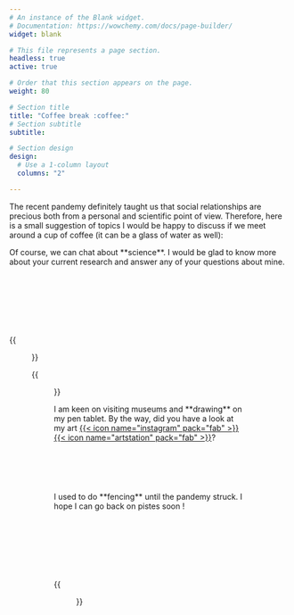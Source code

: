```yaml
---
# An instance of the Blank widget.
# Documentation: https://wowchemy.com/docs/page-builder/
widget: blank

# This file represents a page section.
headless: true
active: true

# Order that this section appears on the page.
weight: 80

# Section title
title: "Coffee break :coffee:"
# Section subtitle
subtitle:

# Section design
design:
  # Use a 1-column layout
  columns: "2"

---
```


The recent pandemy definitely taught us that social relationships are precious
both from a personal and scientific point of view.
Therefore, here is a small suggestion of topics I would be happy to discuss 
if we meet around a cup of coffee (it can be a glass of water as well):

<div style="height:157px ; width =75%">Of course, we can chat about **science**. 
I would be glad to know more about your current research 
and answer any of your questions about mine.</div>
{{<figure src="whatever.jpg" class="alignright">}} 

{{<figure src="whatever.jpg" class="alignleft">}} 
<div style="height:157px ; width =75%">I am keen on visiting museums and **drawing** on my pen tablet. 
By the way, did you have a look at my art
<a href="https://www.instagram.com/achillesalaun/">{{< icon name="instagram"  pack="fab" >}}</a>
<a href="https://www.artstation.com/achille_salaun/">{{< icon name="artstation" pack="fab" >}}</a>?</div>

<div style="height:157px ; width =75%">I used to do **fencing** until the pandemy struck. I hope I can go back on pistes soon !</div>
{{<figure src="whatever.jpg" class="alignright">}} 